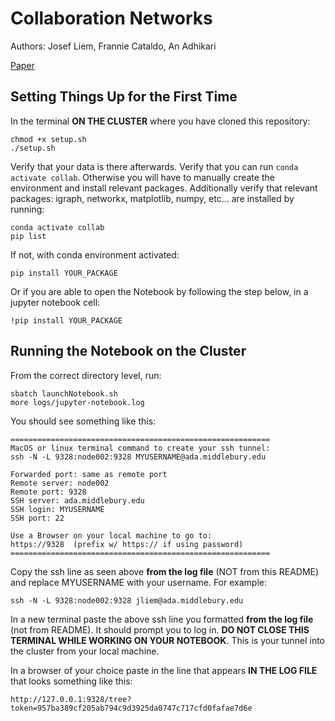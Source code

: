 # Collaboration Networks

Authors: Josef Liem, Frannie Cataldo, An Adhikari

[Paper](overleaf/CollaboratorNetworksReport.pdf)

## Setting Things Up for the First Time

In the terminal **ON THE CLUSTER** where you have cloned this repository:
```
chmod +x setup.sh
./setup.sh
```

Verify that your data is there afterwards. Verify that you can run `conda activate collab`. Otherwise you
will have to manually create the environment and install relevant packages.
Additionally verify that relevant packages: igraph, networkx, matplotlib, numpy, etc... are installed by running:
```
conda activate collab
pip list
```

If not, with conda environment activated:
```
pip install YOUR_PACKAGE
```
Or if you are able to open the Notebook by following the step below, in a jupyter notebook cell:
```
!pip install YOUR_PACKAGE
```

## Running the Notebook on the Cluster

From the correct directory level, run:
```
sbatch launchNotebook.sh
more logs/jupyter-notebook.log
```

You should see something like this:
```
==========================================================
MacOS or linux terminal command to create your ssh tunnel:
ssh -N -L 9328:node002:9328 MYUSERNAME@ada.middlebury.edu

Forwarded port: same as remote port
Remote server: node002
Remote port: 9328
SSH server: ada.middlebury.edu
SSH login: MYUSERNAME
SSH port: 22

Use a Browser on your local machine to go to:
https://9328  (prefix w/ https:// if using password)
==========================================================
```

Copy the ssh line as seen above **from the log file** (NOT from this README) and replace MYUSERNAME with your username. For example:
```
ssh -N -L 9328:node002:9328 jliem@ada.middlebury.edu
```

In a new terminal paste the above ssh line you formatted **from the log file** (not from README). It should prompt you to log in. **DO NOT CLOSE THIS TERMINAL WHILE WORKING ON YOUR NOTEBOOK**. This is your tunnel into the cluster from your local machine.

In a browser of your choice paste in the line that appears **IN THE LOG FILE** that looks something like this:
```
http://127.0.0.1:9328/tree?token=957ba389cf205ab794c9d3925da0747c717cfd0fafae7d6e
```
